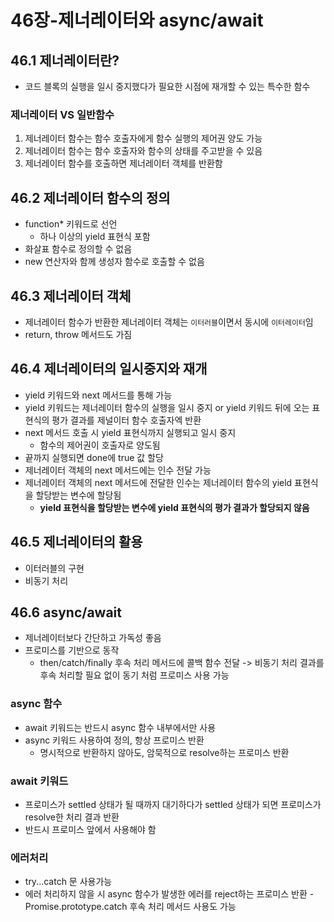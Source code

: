 # 46장-제너레이터와 async/await
## 46.1 제너레이터란?
- 코드 블록의 실행을 일시 중지했다가 필요한 시점에 재개할 수 있는 특수한 함수

### 제너레이터 VS 일반함수
1. 제너레이터 함수는 함수 호출자에게 함수 실행의 제어권 양도 가능
2. 제너레이터 함수는 함수 호출자와 함수의 상태를 주고받을 수 있음
3. 제너레이터 함수를 호출하면 제너레이터 객체를 반환함

## 46.2 제너레이터 함수의 정의
- function* 키워드로 선언
    - 하나 이상의 yield 표현식 포함
- 화살표 함수로 정의할 수 없음
- new 연산자와 함께 생성자 함수로 호출할 수 없음

## 46.3 제너레이터 객체
- 제너레이터 함수가 반환한 제너레이터 객체는 `이터러블`이면서 동시에 `이터레이터`임
- return, throw 메서드도 가짐

## 46.4 제너레이터의 일시중지와 재개
- yield 키워드와 next 메서드를 통해 가능
- yield 키워드는 제너레이터 함수의 실행을 일시 중지 or yield 키워드 뒤에 오는 표현식의 평가 결과를 제널이터 함수 호출자엑 반환
- next 메서드 호출 시 yield 표현식까지 실행되고 일시 중지
    - 함수의 제어권이 호출자로 양도됨
- 끝까지 실행되면 done에 true 값 할당
- 제너레이터 객체의 next 메서드에는 인수 전달 가능
- 제너레이터 객체의 next 메서드에 전달한 인수는 제너레이터 함수의 yield 표현식을 할당받는 변수에 할당됨
    - **yield 표현식을 할당받는 변수에 yield 표현식의 평가 결과가 할당되지 않음**

## 46.5 제너레이터의 활용
- 이터러블의 구현
- 비동기 처리

## 46.6 async/await
- 제너레이터보다 간단하고 가독성 좋음
- 프로미스를 기반으로 동작
    - then/catch/finally 후속 처리 메서드에 콜백 함수 전달 -> 비동기 처리 결과를 후속 처리할 필요 없이 동기 처럼 프로미스 사용 가능
### async 함수
- await 키워드는 반드시 async 함수 내부에서만 사용
- async 키워드 사용하여 정의, 항상 프로미스 반환
    - 명시적으로 반환하지 않아도, 암묵적으로 resolve하는 프로미스 반환
### await 키워드
- 프로미스가 settled 상태가 될 때까지 대기하다가 settled 상태가 되면 프로미스가 resolve한 처리 결과 반환
- 반드시 프로미스 앞에서 사용해야 함
### 에러처리
- try...catch 문 사용가능
- 에러 처리하지 않을 시 async 함수가 발생한 에러를 reject하는 프로미스 반환
    -Promise.prototype.catch 후속 처리 메서드 사용도 가능
